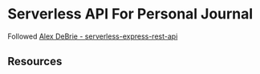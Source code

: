 # Serverless API For Personal Journal

Followed [Alex DeBrie - serverless-express-rest-api](https://www.serverless.com/blog/serverless-express-rest-api)

## Resources

[Serverless Components]: https://github.com/serverless/components
[Austen Collins - Serverless Express]: https://www.serverless.com/blog/serverless-express-apis-aws-lambda-http-api
[Brian Neisler - what-are-serverless-components-how-use]: https://www.serverless.com/blog/what-are-serverless-components-how-use
